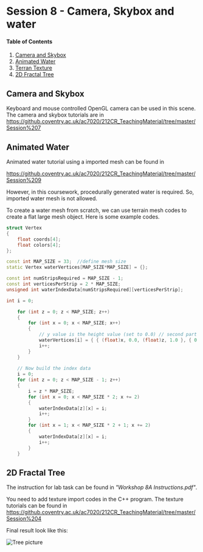 # Session 8 - Camera, Skybox and water 

#### Table of Contents
1. [Camera and Skybox](https://github.coventry.ac.uk/ac7020/322COM_TeachingMaterial/blob/master/Session%208#Camera-and-Skybox)
2. [Animated Water](https://github.coventry.ac.uk/ac7020/322COM_TeachingMaterial/blob/master/Session%208#Animated-Water)
3. [Terran Texture](https://github.coventry.ac.uk/ac7020/322COM_TeachingMaterial/blob/master/Session%208#Terran-Texture)
4. [2D Fractal Tree](https://github.coventry.ac.uk/ac7020/322COM_TeachingMaterial/blob/master/Session%208#2D-Fractal-Tree)

## Camera and Skybox

Keyboard and mouse controlled OpenGL camera can be used in this scene. The camera and skybox tutorials are in 
https://github.coventry.ac.uk/ac7020/212CR_TeachingMaterial/tree/master/Session%207


## Animated Water

Animated water tutorial using a imported mesh can be found in

https://github.coventry.ac.uk/ac7020/212CR_TeachingMaterial/tree/master/Session%209

However, in this coursework, procedurally generated water is required. So, imported water mesh is not allowed.

To create a water mesh from scratch, we can use terrain mesh codes to create a flat large mesh object. 
Here is some example codes.

```C++
struct Vertex
{
	float coords[4];
	float colors[4];
};

const int MAP_SIZE = 33;  //define mesh size
static Vertex waterVertices[MAP_SIZE*MAP_SIZE] = {};

const int numStripsRequired = MAP_SIZE - 1;
const int verticesPerStrip = 2 * MAP_SIZE;
unsigned int waterIndexData[numStripsRequired][verticesPerStrip];

int i = 0;

	for (int z = 0; z < MAP_SIZE; z++)
	{
		for (int x = 0; x < MAP_SIZE; x++)
		{
			// y value is the height value (set to 0.0) // second part is color value
			waterVertices[i] = { { (float)x, 0.0, (float)z, 1.0 }, { 0.0, 0.0, 0.0, 1.0 } };
			i++;
		}
	}
	
	// Now build the index data
	i = 0;
	for (int z = 0; z < MAP_SIZE - 1; z++)
	{
		i = z * MAP_SIZE;
		for (int x = 0; x < MAP_SIZE * 2; x += 2)
		{
			waterIndexData[z][x] = i;
			i++;
		}
		for (int x = 1; x < MAP_SIZE * 2 + 1; x += 2)
		{
			waterIndexData[z][x] = i;
			i++;
		}
	}
```
 
## 2D Fractal Tree

The instruction for lab task can be found in _"Workshop 8A Instructions.pdf"_.

You need to add texture import codes in the C++ program. The texture tutorials can be found in
https://github.coventry.ac.uk/ac7020/212CR_TeachingMaterial/tree/master/Session%204

Final result look like this:

![Tree picture](https://github.coventry.ac.uk/ac7020/322COM_TeachingMaterial/blob/master/Session%208/Readme%20Pictures/Tree.JPG)





